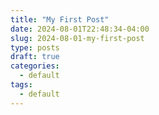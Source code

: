```yaml
---
title: "My First Post"
date: 2024-08-01T22:48:34-04:00
slug: 2024-08-01-my-first-post
type: posts
draft: true
categories:
  - default
tags:
  - default
---
```

